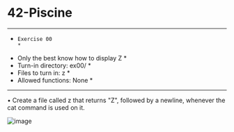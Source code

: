 # 42-Piscine
************************************************************************************
*     Exercise 00                                                                  *
* Only the best know how to display Z                                              *
* Turn-in directory: ex00/                                                         *
* Files to turn in: z                                                              *
* Allowed functions: None                                                          *
************************************************************************************

• Create a file called z that returns "Z", followed by a newline, whenever the cat
command is used on it.

![image](https://github.com/user-attachments/assets/276d4458-cc0a-4704-a5b8-1189b8c26947)
